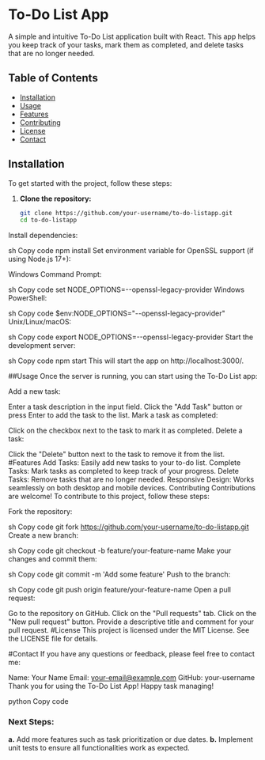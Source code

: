 # To-Do List App

A simple and intuitive To-Do List application built with React. This app helps you keep track of your tasks, mark them as completed, and delete tasks that are no longer needed.

## Table of Contents

- [Installation](#installation)
- [Usage](#usage)
- [Features](#features)
- [Contributing](#contributing)
- [License](#license)
- [Contact](#contact)

## Installation

To get started with the project, follow these steps:

1. **Clone the repository:**

   ```sh
   git clone https://github.com/your-username/to-do-listapp.git
   cd to-do-listapp
Install dependencies:

sh
Copy code
npm install
Set environment variable for OpenSSL support (if using Node.js 17+):

Windows Command Prompt:

sh
Copy code
set NODE_OPTIONS=--openssl-legacy-provider
Windows PowerShell:

sh
Copy code
$env:NODE_OPTIONS="--openssl-legacy-provider"
Unix/Linux/macOS:

sh
Copy code
export NODE_OPTIONS=--openssl-legacy-provider
Start the development server:

sh
Copy code
npm start
This will start the app on http://localhost:3000/.

##Usage
Once the server is running, you can start using the To-Do List app:

Add a new task:

Enter a task description in the input field.
Click the "Add Task" button or press Enter to add the task to the list.
Mark a task as completed:

Click on the checkbox next to the task to mark it as completed.
Delete a task:

Click the "Delete" button next to the task to remove it from the list.
#Features
Add Tasks: Easily add new tasks to your to-do list.
Complete Tasks: Mark tasks as completed to keep track of your progress.
Delete Tasks: Remove tasks that are no longer needed.
Responsive Design: Works seamlessly on both desktop and mobile devices.
Contributing
Contributions are welcome! To contribute to this project, follow these steps:

Fork the repository:

sh
Copy code
git fork https://github.com/your-username/to-do-listapp.git
Create a new branch:

sh
Copy code
git checkout -b feature/your-feature-name
Make your changes and commit them:

sh
Copy code
git commit -m 'Add some feature'
Push to the branch:

sh
Copy code
git push origin feature/your-feature-name
Open a pull request:

Go to the repository on GitHub.
Click on the "Pull requests" tab.
Click on the "New pull request" button.
Provide a descriptive title and comment for your pull request.
#License
This project is licensed under the MIT License. See the LICENSE file for details.

#Contact
If you have any questions or feedback, please feel free to contact me:

Name: Your Name
Email: your-email@example.com
GitHub: your-username
Thank you for using the To-Do List App! Happy task managing!

python
Copy code

### Next Steps:
**a.** Add more features such as task prioritization or due dates.
**b.** Implement unit tests to ensure all functionalities work as expected.





